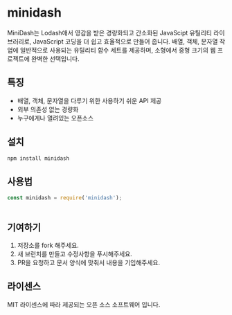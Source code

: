 # minidash

MiniDash는 Lodash애서 영감을 받은 경량화되고 간소화된 JavaScipt 유틸리티 라이브러리로, JavaScript 코딩을 더 쉽고 효율적으로 만들어 줍니다. 배열, 객체, 문자열 작업에 일반적으로 사용되는 유틸리티 함수 세트를 제공하며, 소형에서 중형 크기의 웹 프로젝트에 완벽한 선택입니다.

## 특징

- 배열, 객체, 문자열을 다루기 위한 사용하기 쉬운 API 제공
- 외부 의존성 없는 경량화
- 누구에게나 열려있는 오픈소스

## 설치
```bash
npm install minidash
```

## 사용법
```js
const minidash = require('minidash');



```

## 기여하기
1. 저장소를 fork 해주세요.
2. 새 브런치를 만들고 수정사항을 푸시해주세요.
3. PR을 요청하고 문서 양식에 맞춰서 내용을 기입해주세요.


## 라이센스
MIT 라이센스에 따라 제공되는 오픈 소스 소프트웨어 입니다.